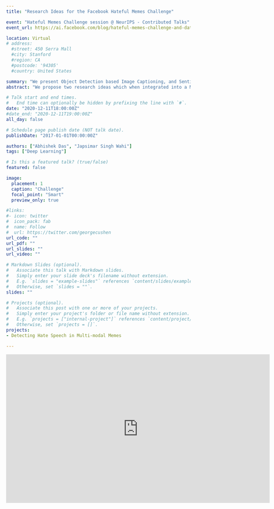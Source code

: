 ```yaml
---
title: "Research Ideas for the Facebook Hateful Memes Challenge"

event: "Hateful Memes Challenge session @ NeurIPS - Contributed Talks"
event_url: https://ai.facebook.com/blog/hateful-memes-challenge-and-data-set/

location: Virtual
# address:
  #street: 450 Serra Mall
  #city: Stanford
  #region: CA
  #postcode: '94305'
  #country: United States

summary: "We present Object Detection based Image Captioning, and Sentiment Analysis as our two research ideas to enhance performance against the adversarial examples introduced in the Hateful Meme challenge dataset."
abstract: "We propose two research ideas which when integrated into a Multimodal model, aims to learn the context behind the combination of text and captions used. Our first idea is to use Image Captioning as a medium for introducing outside world knowledge to our model. The highly confident error cases of the multimodal baselines show that the models tend to focus more on the text modality for predictions. Our focus in using this approach is to find a deeper relationship between the text and the image modalities by bringing the visual modality and finding its “actual caption” and parallelly sending the image representation along with the pre-extracted caption representation for the concatenation step. Moreover, comparing the “actual caption” with the “pre-extracted caption” of the meme will help in understanding whether both are aligned or not because in many cases a hateful image is turned benign just by declaring what is happening in the image. Our second approach is to use sentiment analysis on both Image and Text modalities. Instead of only using multimodal representations obtained from pre-trained neural networks, we also include the unimodal sentiment to enrich the features. The intuition for this idea is that current pre-trained representations, like VisualBERT and ViLBERT, have the objective of predicting the semantic correlation between image and text, but semantic information is difficult to capture and may not be enough for solving our task. We try to include high-level features like text and image sentiments because sentiment analysis is a related but relatively simple task."

# Talk start and end times.
#   End time can optionally be hidden by prefixing the line with `#`.
date: "2020-12-11T18:00:00Z"
#date_end: "2020-12-11T19:00:00Z"
all_day: false

# Schedule page publish date (NOT talk date).
publishDate: "2017-01-01T00:00:00Z"

authors: ["Abhishek Das", "Japsimar Singh Wahi"]
tags: ["Deep Learning"]

# Is this a featured talk? (true/false)
featured: false

image:
  placement: 1
  caption: "Challenge"
  focal_point: "Smart"
  preview_only: true

#links:
#- icon: twitter
#  icon_pack: fab
#  name: Follow
#  url: https://twitter.com/georgecushen
url_code: ""
url_pdf: ""
url_slides: ""
url_video: ""

# Markdown Slides (optional).
#   Associate this talk with Markdown slides.
#   Simply enter your slide deck's filename without extension.
#   E.g. `slides = "example-slides"` references `content/slides/example-slides.md`.
#   Otherwise, set `slides = ""`.
slides: ""

# Projects (optional).
#   Associate this post with one or more of your projects.
#   Simply enter your project's folder or file name without extension.
#   E.g. `projects = ["internal-project"]` references `content/project/deep-learning/index.md`.
#   Otherwise, set `projects = []`.
projects:
- Detecting Hate Speech in Multi-modal Memes

---
```




<p><iframe src="https://docs.google.com/presentation/d/e/2PACX-1vQPj6tRkmuUFDkVpe62UL1TPf9belHfbZwkItkbiOsKcX3YqOCnnvnvUryPjwbksbqvdfd8088YyZS9/embed?start=false&loop=true&delayms=6000" frameborder="0" width="720" height="405" allowfullscreen="true" mozallowfullscreen="true" webkitallowfullscreen="true"></iframe></p>


